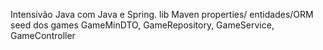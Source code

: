 Intensivão Java com Java e Spring.
lib Maven
properties/ entidades/ORM
seed dos games
GameMinDTO, GameRepository, GameService, GameController
